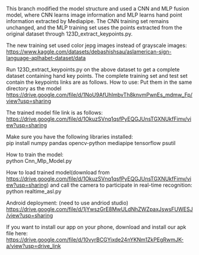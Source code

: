 This branch modified the model structure and used a CNN and MLP fusion model, where CNN learns image information and MLP learns hand point information extracted by Mediapipe. The CNN training set remains unchanged, and the MLP training set uses the points extracted from the original dataset through 123D_extract_keypoints.py.  

The new training set used color jepg images instead of grayscale images:  
https://www.kaggle.com/datasets/debashishsau/aslamerican-sign-language-aplhabet-dataset/data  

Run 123D_extract_keypoints.py on the above dataset to get a complete dataset containing hand key points. The complete training set and test set contain the keypoints links are as follows. How to use: Put them in the same directory as the model  
https://drive.google.com/file/d/1NoU9AfUhlmbvTh8knvmPwnEs_mdmw_Fp/view?usp=sharing  

The trained model file link is as follows:  
https://drive.google.com/file/d/1OkuzSVnq1qsfPyEQGJUnsTGXNUkfFimv/view?usp=sharing  

Make sure you have the following libraries installed:  
pip install numpy pandas opencv-python mediapipe tensorflow psutil  

How to train the model:  
python Cnn_Mlp_Model.py   
  
How to load trained model(download from https://drive.google.com/file/d/1OkuzSVnq1qsfPyEQGJUnsTGXNUkfFimv/view?usp=sharing) and call the camera to participate in real-time recognition:  
python realtime_asl.py  





Android deployment: (need to use andriod studio)
https://drive.google.com/file/d/1jYwszGrE8MwULdNhZWZpaxJswsFUWESJ/view?usp=sharing  

If you want to install our app on your phone, download and install our apk file here:  
https://drive.google.com/file/d/10vyrBCGYixde24nYKNm1ZkPEgRwmJK-a/view?usp=drive_link

